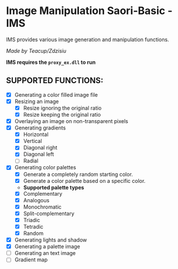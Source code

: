 # Image Manipulation Saori-Basic - IMS

IMS provides various image generation and manipulation functions.

*Made by Teacup/Zdzisiu*

**IMS requires the `proxy_ex.dll` to run**

## SUPPORTED FUNCTIONS:

- [x] Generating a color filled image file
- [x] Resizing an image
	- [x] Resize ignoring the original ratio
	- [x] Resize keeping the original ratio
- [x] Overlaying an image on non-transparent pixels
- [x] Generating gradients
	- [x] Horizontal
	- [x] Vertical
	- [x] Diagonal right
	- [x] Diagonal left
	- [ ] Radial
- [x] Generating color palettes
	- [x] Generate a completely random starting color.
	- [x] Generate a color palette based on a specific color.
	- **Supported palette types**
	- [x] Complementary
	- [x] Analogous
	- [x] Monochromatic
	- [x] Split-complementary
	- [x] Triadic
	- [x] Tetradic
	- [x] Random
- [x] Generating lights and shadow
- [x] Generating a palette image
- [ ] Generating an text image
- [ ] Gradient map
